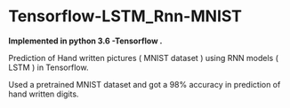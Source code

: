 # Tensorflow-LSTM_Rnn-MNIST
**Implemented in python 3.6 -Tensorflow .**

Prediction of Hand written pictures ( MNIST dataset ) using RNN models ( LSTM ) in Tensorflow.

Used a pretrained MNIST dataset and got a 98% accuracy in prediction of hand written digits.
